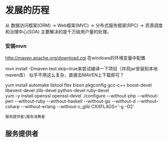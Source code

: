 # 发展的历程
从 数据访问框架(ORM) -> Web框架(MVC) -> 分布式服务框架(RPC)  -> 资源调度和治理中心(SOA)
主要解决的是千万级用户量的处理。

### 安装mvn
http://maven.apache.org/download.cgi
在windows的环境变量中配置

mvn install -Dmaven.test.skip=true来尝试编译一下项目（并将jar安装到本地maven库）
似乎不用这么复杂，直接去MAVEN上下载即可？

yum install automake libtool flex bison pkgconfig gcc-c++ boost-devel libevent-devel zlib-devel python-devel ruby-devel  
yum -y install openssl openssl-devel
./configure --without-php --without-perl --without-ruby --without-haskell --without-go --without-d --without-csharp --without-erlang --without-c_glib CXXFLAGS='-g -O2'

```
服务提供者\服务消费者
```
## 服务提供者
